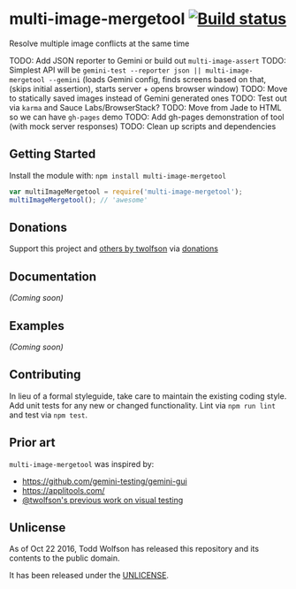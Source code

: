 # multi-image-mergetool [![Build status](https://travis-ci.org/twolfson/multi-image-mergetool.svg?branch=master)](https://travis-ci.org/twolfson/multi-image-mergetool)

Resolve multiple image conflicts at the same time

TODO: Add JSON reporter to Gemini or build out `multi-image-assert`
TODO: Simplest API will be `gemini-test --reporter json || multi-image-mergetool --gemini` (loads Gemini config, finds screens based on that, (skips initial assertion), starts server + opens browser window)
TODO: Move to statically saved images instead of Gemini generated ones
TODO: Test out via `karma` and Sauce Labs/BrowserStack?
TODO: Move from Jade to HTML so we can have `gh-pages` demo
TODO: Add gh-pages demonstration of tool (with mock server responses)
TODO: Clean up scripts and dependencies

## Getting Started
Install the module with: `npm install multi-image-mergetool`

```js
var multiImageMergetool = require('multi-image-mergetool');
multiImageMergetool(); // 'awesome'
```

## Donations
Support this project and [others by twolfson][projects] via [donations][support-me]

[projects]: http://twolfson.com/projects
[support-me]: http://twolfson.com/support-me

## Documentation
_(Coming soon)_

## Examples
_(Coming soon)_

## Contributing
In lieu of a formal styleguide, take care to maintain the existing coding style. Add unit tests for any new or changed functionality. Lint via `npm run lint` and test via `npm test`.

## Prior art
`multi-image-mergetool` was inspired by:

- https://github.com/gemini-testing/gemini-gui
- https://applitools.com/
- [@twolfson's previous work on visual testing](http://twolfson.com/2014-02-25-visual-regression-testing-in-travis-ci)

## Unlicense
As of Oct 22 2016, Todd Wolfson has released this repository and its contents to the public domain.

It has been released under the [UNLICENSE][].

[UNLICENSE]: UNLICENSE
